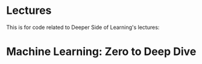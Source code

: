 # Lectures

This is for code related to Deeper Side of Learning's lectures: 
# Machine Learning: Zero to Deep Dive
